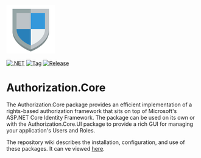 ![Authorization.Core](assets/icon.png)

[![.NET](https://github.com/CRFricke/Authorization.Core/actions/workflows/dotnet.yml/badge.svg)](https://github.com/CRFricke/Authorization.Core/actions/workflows/dotnet.yml) 
[![Tag](https://github.com/CRFricke/Authorization.Core/actions/workflows/tag.yml/badge.svg)](https://github.com/CRFricke/Authorization.Core/actions/workflows/tag.yml)
[![Release](https://github.com/CRFricke/Authorization.Core/actions/workflows/release.yml/badge.svg)](https://github.com/CRFricke/Authorization.Core/actions/workflows/release.yml)
# Authorization.Core

The Authorization.Core package provides an efficient implementation of a rights-based authorization 
framework that sits on top of Microsoft's ASP.NET Core Identity Framework. The package can be used 
on its own or with the Authorization.Core.UI package to provide a rich GUI for managing your 
application's Users and Roles.

The repository wiki describes the installation, configuration, and use of these packages.
It can ve viewed [here](https://github.com/CRFricke/Authorization.Core/wiki).
